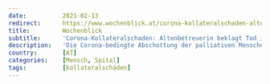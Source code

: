 ```yaml
---
date:          2021-02-13
redirect:      https://www.wochenblick.at/corona-kollateralschaden-altenbetreuerin-beklagt-tod-ihrer-mutter/
title:         Wochenblick
subtitle:      'Corona-Kollateralschaden: Altenbetreuerin beklagt Tod ihrer Mutter'
description:   'Die Corona-bedingte Abschottung der palliativen Menschen in den Altenheimen beschleunige deren Sterben, ist die langjährige Altenbetreuerin Erika Zauner (61) aus Ebensee überzeugt, deren Mutter Hermine zu einem der Kollateralschaden dieser Pandemiebekämpfung geworden sei.'
country:       [AT]
categories:    [Mensch, Spital]
tags:          [kollateralschäden]
---
```

